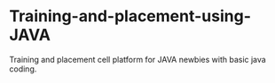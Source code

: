# Training-and-placement-using-JAVA
Training and placement cell platform for JAVA newbies with basic java coding. 
